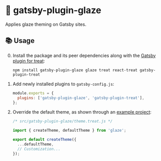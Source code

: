# 🍩 gatsby-plugin-glaze

Applies glaze theming on Gatsby sites.

## 📚 Usage

0. Install the package and its peer dependencies along with the [Gatsby plugin for treat][]:

   ```
   npm install gatsby-plugin-glaze glaze treat react-treat gatsby-plugin-treat
   ```

1. Add newly installed plugins to `gatsby-config.js`:

   ```js
   module.exports = {
     plugins: ['gatsby-plugin-glaze', 'gatsby-plugin-treat'],
   };
   ```

2. Override the default theme, as shown through an [example project][]:

   ```js
   /* src/gatsby-plugin-glaze/theme.treat.js */

   import { createTheme, defaultTheme } from 'glaze';

   export default createTheme({
     ...defaultTheme,
     // Customization...
   });
   ```

[gatsby plugin for treat]: https://www.npmjs.com/package/gatsby-plugin-treat
[example project]: https://github.com/kripod/glaze/tree/master/packages/gatsby-plugin-glaze-example
